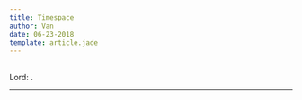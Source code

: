 ```yaml
---
title: Timespace
author: Van
date: 06-23-2018
template: article.jade
---
```


<br> Lord: .

---







